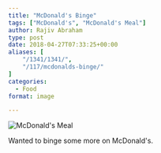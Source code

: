 ```yaml
---
title: "McDonald's Binge"
tags: ["McDonald's", "McDonald's Meal"]
author: Rajiv Abraham
type: post
date: 2018-04-27T07:33:25+00:00
aliases: [
    "/1341/1341/",
    "/117/mcdonalds-binge/"
]
categories:
  - Food
format: image

---
```

![McDonald's Meal](https://res.cloudinary.com/abraham/image/upload/v1528461372/IMG_20180428_131159.jpg "McDonald's Meal")

Wanted to binge some more on McDonald's.